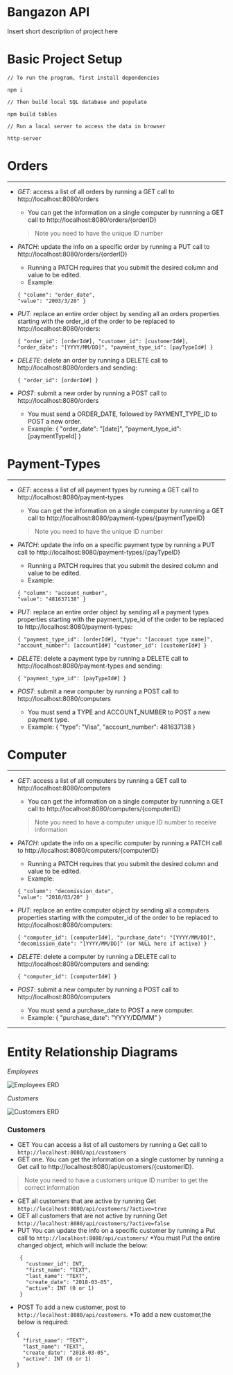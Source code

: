 # Bangazon API

Insert short description of project here

# Basic Project Setup

```
// To run the program, first install dependencies

npm i 

// Then build local SQL database and populate

npm build tables

// Run a local server to access the data in browser

http-server

```

# Orders
-----
- _GET_: access a list of all orders by running a GET call to http://localhost:8080/orders
  - You can get the information on a single computer by runnning a GET call to http://localhost:8080/orders/{orderID}
  > Note you need to have the unique ID number

- _PATCH_: update the info on a specific order by running a PUT call to http://localhost:8080/orders/{orderID}

  - Running a PATCH requires that you submit the desired column and value to be edited.
  - Example: 
  ```
  { "column": "order_date", 
  "value": "2003/3/20" }
  ```

- _PUT_: replace an entire order object by sending all an orders properties starting with the order_id of the order to be replaced to http://localhost:8080/orders:
  ```
  { "order_id": [orderId#], "customer_id": [customerId#], "order_date": "[YYYY/MM/DD]", "payment_type_id": [payTypeId#] }
  ```

- _DELETE_: delete an order by running a DELETE call to http://localhost:8080/orders and sending:
  ```
  { "order_id": [orderId#] }
  ```

- _POST_: submit a new order by running a POST call to http://localhost:8080/orders

  - You must send a ORDER_DATE, followed by PAYMENT_TYPE_ID to POST a new order.
  - Example: { "order_date": "[date]", "payment_type_id": [paymentTypeId] }

# Payment-Types
-----
- _GET_: access a list of all payment types by running a GET call to http://localhost:8080/payment-types
  - You can get the information on a single computer by runnning a GET call to http://localhost:8080/payment-types/{paymentTypeID}
  > Note you need to have the unique ID number

- _PATCH_: update the info on a specific payment type by running a PUT call to http://localhost:8080/payment-types/{payTypeID}

  - Running a PATCH requires that you submit the desired column and value to be edited.
  - Example: 
  ```
  { "column": "account_number", 
  "value": "481637138" }
  ```

- _PUT_: replace an entire order object by sending all a payment types properties starting with the payment_type_id of the order to be replaced to http://localhost:8080/payment-types:
  ```
  { "payment_type_id": [orderId#], "type": "[account type name]", "account_number": [accountId#] "customer_id": [customerId#] }
  ```

- _DELETE_: delete a payment type by running a DELETE call to http://localhost:8080/payment-types and sending:
  ```
  { "payment_type_id": [payTypeId#] }
  ```

- _POST_: submit a new computer by running a POST call to http://localhost:8080/computers

  - You must send a TYPE and ACCOUNT_NUMBER to POST a new payment type.
  - Example: { "type": "Visa", "account_number": 481637138 }

# Computer
-----
- _GET_: access a list of all computers by running a GET call to http://localhost:8080/computers
  - You can get the information on a single computer by runnning a GET call to http://localhost:8080/computers/{computerID}
  > Note you need to have a computer unique ID number to receive information

- _PATCH_: update the info on a specific computer by running a PATCH call to http://localhost:8080/computers/{computerID}

  - Running a PATCH requires that you submit the desired column and value to be edited.
  - Example: 
  ```
  { "column": "decomission_date", 
  "value": "2018/03/20" }
  ```

- _PUT_: replace an entire computer object by sending all a computers properties starting with the computer_id of the order to be replaced to http://localhost:8080/computers:
  ```
  { "computer_id": [computerId#], "purchase_date": "[YYYY/MM/DD]", "decomission_date": "[YYYY/MM/DD]" (or NULL here if active) }
  ```

- _DELETE_: delete a computer by running a DELETE call to http://localhost:8080/computers and sending:
  ```
  { "computer_id": [computerId#] }
  ```

- _POST_: submit a new computer by running a POST call to http://localhost:8080/computers

  - You must send a purchase_date to POST a new computer.
  - Example: { "purchase_date": "YYYY/DD/MM" }
  
-----
# Entity Relationship Diagrams

_Employees_

![Employees ERD](/ERD/employees-better.png)

_Customers_

![Customers ERD](/ERD/customers-products_v2.png)


### Customers

* GET You can access a list of all customers by running a Get call to `http://localhost:8080/api/customers`
* GET one. You can get the information on a single customer by running a Get call to http://localhost:8080/api/customers/{customerID}.
>Note you need to have a customers unique ID number to get the correct information
* GET all customers that are active by running Get `http://localhost:8080/api/customers/?active=true`
* GET all customers that are not active by running Get `http://localhost:8080/api/customers/?active=false` 
* PUT You can update the info on a specific customer by running a Put call to `http://localhost:8080/api/customers/`
        *You must Put the entire changed object, which will include the below:
```
    {
      "customer_id": INT,
      "first_name": "TEXT",
      "last_name": "TEXT",
      "create_date": "2018-03-05",
      "active": INT (0 or 1)
    }
```
* POST To add a new customer, post to `http://localhost:8080/api/customers`.
        *To add a new customer,the below is required:
 ```
    {
      "first_name": "TEXT",
      "last_name": "TEXT",
      "create_date": "2018-03-05",
      "active": INT (0 or 1)
    }
```
